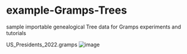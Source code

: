 # example-Gramps-Trees
sample importable genealogical Tree data for Gramps experiments and tutorials

US_Presidents_2022.gramps
![image](https://user-images.githubusercontent.com/69127217/203194342-6871a807-a7cd-458c-8b9e-f7687a2d8e73.png)
